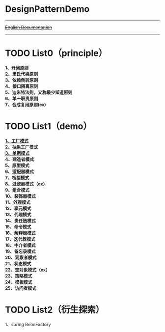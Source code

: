 # DesignPatternDemo

-----------

[~~English Documentation~~](README-EN.md)

------------



# TODO List0（principle）  

**1、开闭原则**  
**2、里氏代换原则**  
**3、依赖倒转原则**  
**4、接口隔离原则**   
**5、迪米特法则，又称最少知道原则**  
**6、单一职责原则**  
**7、合成复用原则(ex)**  


# TODO List1（demo）  

 **[1、工厂模式](demo1)**  
 **[2、抽象工厂模式](demo1)**  
 **[3、单例模式](demo3)**  
 **4、建造者模式**  
 **5、原型模式**  
 **6、适配器模式**  
 **7、桥接模式**  
 **8、过滤器模式（ex）**  
 **9、组合模式**  
 **10、装饰器模式**  
 **11、外观模式**  
 **12、享元模式**  
 **13、代理模式**  
 **14、责任链模式**  
 **15、命令模式**  
 **16、解释器模式**  
 **17、迭代器模式**  
 **18、中介者模式**  
 **19、备忘录模式**  
 **20、观察者模式**  
 **21、状态模式**  
 **22、空对象模式（ex）**  
 **23、策略模式**  
 **24、模板模式**  
 **25、访问者模式**  


# TODO List2（衍生探索）  

1、spring BeanFactory  













